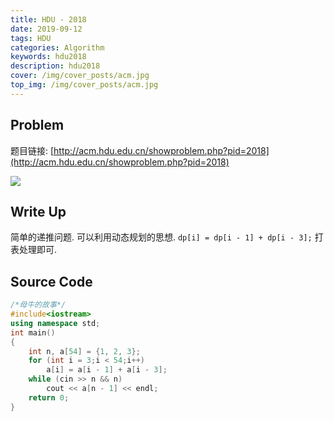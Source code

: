 ```yaml
---
title: HDU - 2018
date: 2019-09-12
tags: HDU
categories: Algorithm
keywords: hdu2018
description: hdu2018
cover: /img/cover_posts/acm.jpg
top_img: /img/cover_posts/acm.jpg
---
```

## Problem

题目链接: [http://acm.hdu.edu.cn/showproblem.php?pid=2018](http://acm.hdu.edu.cn/showproblem.php?pid=2018)

![](/img/img_posts/hdu2018.png)

## Write Up

简单的递推问题.
可以利用动态规划的思想.
`dp[i] = dp[i - 1] + dp[i - 3];`
打表处理即可.

## Source Code

``` c++
/*母牛的故事*/
#include<iostream>
using namespace std;
int main()
{
	int n, a[54] = {1, 2, 3};
	for (int i = 3;i < 54;i++)
		a[i] = a[i - 1] + a[i - 3];
	while (cin >> n && n)
		cout << a[n - 1] << endl;
	return 0;
}
```
